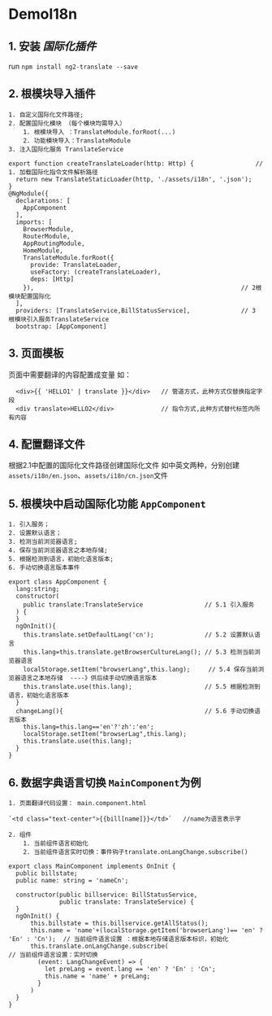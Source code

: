 # DemoI18n

## 1. 安装 *国际化插件* 
  run `npm install ng2-translate --save`
  
## 2. 根模块导入插件
    1. 自定义国际化文件路径; 
    2. 配置国际化模块 （每个模块均需导入）
        1. 根模块导入 ：TranslateModule.forRoot(...)
        2. 功能模块导入：TranslateModule
    3. 注入国际化服务 TranslateService

```angular2html
export function createTranslateLoader(http: Http) {                 // 1. 加载国际化指令文件解析路径
  return new TranslateStaticLoader(http, './assets/i18n', '.json');
}
@NgModule({
  declarations: [
    AppComponent
  ],
  imports: [
    BrowserModule,
    RouterModule,
    AppRoutingModule,
    HomeModule,
    TranslateModule.forRoot({
      provide: TranslateLoader,
      useFactory: (createTranslateLoader),
      deps: [Http]
    }),                                                         // 2根模块配置国际化
  ],
  providers: [TranslateService,BillStatusService],              // 3 根模块引入服务TranslateService
  bootstrap: [AppComponent]
```

## 3. 页面模板

页面中需要翻译的内容配置成变量
如：
```angular2html
  <div>{{ 'HELLO1' | translate }}</div>   // 管道方式，此种方式仅替换指定字段
  <div translate>HELLO2</div>             // 指令方式,此种方式替代标签内所有内容
```
## 4. 配置翻译文件 

根据2.1中配置的国际化文件路径创建国际化文件 如中英文两种，分别创建 `assets/i18n/en.json`、`assets/i18n/cn.json`文件

## 5. 根模块中启动国际化功能 `AppComponent`
    1. 引入服务；
    2. 设置默认语言；
    3. 检测当前浏览器语言;
    4. 保存当前浏览器语言之本地存储;
    5. 根据检测到语言，初始化语言版本;
    6. 手动切换语言版本事件
```angular2html
export class AppComponent {
  lang:string;
  constructor(
    public translate:TranslateService                 // 5.1 引入服务 
  ) {
  }
  ngOnInit(){
    this.translate.setDefaultLang('cn');              // 5.2 设置默认语言
    this.lang=this.translate.getBrowserCultureLang(); // 5.3 检测当前浏览器语言
    localStorage.setItem("browserLang",this.lang);     // 5.4 保存当前浏览器语言之本地存储  ----》供后续手动切换语言版本
    this.translate.use(this.lang);                    // 5.5 根据检测到语言，初始化语言版本
  }
  changeLang(){                                       // 5.6 手动切换语言版本
    this.lang=this.lang=='en'?'zh':'en';      
    localStorage.setItem("browserLag",this.lang);
    this.translate.use(this.lang);
  }
}
```

## 6. 数据字典语言切换  `MainComponent`为例
    1. 页面翻译代码设置： main.component.html
    
    `<td class="text-center">{{bill[name]}}</td>`   //name为语言表示字
    
    2. 组件
        1. 当前组件语言初始化
        2. 当前组件语言实时切换：事件钩子translate.onLangChange.subscribe()
    
    
 
```angular2html
export class MainComponent implements OnInit {
  public billstate;
  public name: string = 'nameCn';

  constructor(public billservice: BillStatusService,
              public translate: TranslateService) {
  }
  ngOnInit() {
      this.billstate = this.billservice.getAllStatus();
      this.name = 'name'+(localStorage.getItem('browserLang')== 'en' ? 'En' : 'Cn');  // 当前组件语言设置 ：根据本地存储语言版本标识，初始化
      this.translate.onLangChange.subscribe(                                          // 当前组件语言设置：实时切换
        (event: LangChangeEvent) => {
          let preLang = event.lang == 'en' ? 'En' : 'Cn';
          this.name = 'name' + preLang;
        }
      )
  }
}
```